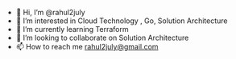 - 👋 Hi, I’m @rahul2july
- 👀 I’m interested in Cloud Technology , Go, Solution Architecture
- 🌱 I’m currently learning Terraform
- 💞️ I’m looking to collaborate on Solution Architecture
- 📫 How to reach me rahul2july@gmail.com

<!---
rahul2july/rahul2july is a ✨ special ✨ repository because its `README.md` (this file) appears on your GitHub profile.
You can click the Preview link to take a look at your changes.
--->
